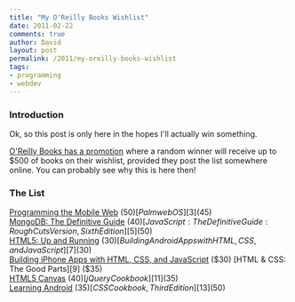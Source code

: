 ```yaml
---
title: "My O'Reilly Books Wishlist"
date: 2011-02-22
comments: true
author: David
layout: post
permalink: /2011/my-oreilly-books-wishlist
tags:
- programming
- webdev
---
```


### Introduction

Ok, so this post is only here in the hopes I'll actually win something.

[O'Reilly Books has a promotion][1] where a random winner will receive up to $500 of books on their wishlist, provided they post the list somewhere online. You can probably see why this is here then!

### The List

[Programming the Mobile Web][2] ($50)  
[Palm webOS][3] ($45)  
[MongoDB: The Definitive Guide][4] ($40)  
[JavaScript: The Definitive Guide: Rough Cuts Version, Sixth Edition][5] ($50)  
[HTML5: Up and Running][6] ($30)  
[Building Android Apps with HTML, CSS, and JavaScript][7] ($30)  
[Building iPhone Apps with HTML, CSS, and JavaScript][8] ($30)  
[HTML & CSS: The Good Parts][9] ($35)  
[HTML5 Canvas][10] ($40)  
[jQuery Cookbook][11] ($35)  
[Learning Android][12] ($35)  
[CSS Cookbook, Third Edition][13] ($50)

 [1]: http://oreilly.com/new-year-2011.html
 [2]: http://oreilly.com/catalog/9780596807788/
 [3]: http://oreilly.com/catalog/9780596155254/
 [4]: http://oreilly.com/catalog/9781449381561/
 [5]: http://oreilly.com/catalog/9781449393847/
 [6]: http://oreilly.com/catalog/9780596806026/
 [7]: http://oreilly.com/catalog/9781449383268/
 [8]: http://oreilly.com/catalog/9780596805784/
 [9]: http://oreilly.com/catalog/9780596157609/
 [10]: http://oreilly.com/catalog/9781449393908/
 [11]: http://oreilly.com/catalog/9780596159771/
 [12]: http://oreilly.com/catalog/9781449390501/
 [13]: http://oreilly.com/catalog/9780596155933/